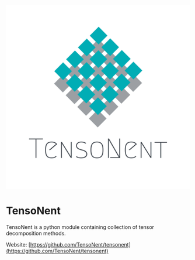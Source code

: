 ![](logo.png)

# TensoNent
TensoNent is a python module containing collection of tensor decomposition methods.

Website: [https://github.com/TensoNent/tensonent](https://github.com/TensoNent/tensonent)
